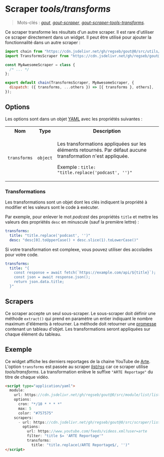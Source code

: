 # Scraper _tools/transforms_

> Mots-clés :
> [_gout_](https://github.com/search?q=_gout_+language%3AMarkdown&type=Code&l=Markdown),
> [_gout-scraper_](https://github.com/search?q=_gout-scraper_+language%3AMarkdown&type=Code&l=Markdown),
> [_gout-scraper-tools-transforms_](https://github.com/search?q=_gout-scraper-tools-transforms_+language%3AMarkdown&type=Code&l=Markdown).

Ce scraper transforme les résultats d'un autre scraper. Il est rare d'utiliser
ce scraper directement dans un widget. Il peut être utilisé pour ajouter la
fonctionnalité dans un autre scraper :

```javascript
import chain from "https://cdn.jsdelivr.net/gh/regseb/gout@0/src/utils/scraper/chain.js";
import TransformsScraper from "https://cdn.jsdelivr.net/gh/regseb/gout@0/src/scraper/tools/transforms/transforms.js";

const MyAwesomeScraper = class {
  /* ... */
};

export default chain(TransformsScraper, MyAwesomeScraper, {
  dispatch: ({ transforms, ...others }) => [{ transforms }, others],
});
```

## Options

Les options sont dans un objet
[YAML](https://yaml.org/ "YAML Ain't Markup Language") avec les propriétés
suivantes :

<!-- markdownlint-disable no-inline-html-->
<table>
  <tr>
    <th>Nom</th>
    <th>Type</th>
    <th>Description</th>
  </tr>
  <tr>
    <td><code>transforms</code></td>
    <td><code>object</code></td>
    <td>
      <p>
        Les transformations appliquées sur les éléments retournés. Par défaut
        aucune transformation n'est appliquée.
      </p>
      <p>
        Exemple : <code>title: "title.replace('podcast', '')"</code>
      </p>
    </td>
  </tr>
</table>

### Transformations

Les transformations sont un objet dont les clés indiquent la propriété à
modifier et les valeurs sont le code à exécuter.

Par exemple, pour enlever le mot _podcast_ des propriétés `title` et mettre les
valeurs des propriétés `desc` en minuscule (sauf la première lettre) :

```yaml
transforms:
  title: "title.replace('podcast', '')"
  desc: "desc[0].toUpperCase() + desc.slice(1).toLowerCase()"
```

Si votre transformation est complexe, vous pouvez utiliser des accolades pour
votre code.

```yaml
transforms:
  title: "{
    const response = await fetch(`https://example.com/api/${title}`);
    const json = await response.json();
    return json.data.title;
  }"
```

## Scrapers

Ce scraper accepte un seul sous-scraper. Le sous-scraper doit définir une
méthode `extract()` qui prend en paramètre un entier indiquant le nombre maximum
d'éléments à retourner. La méthode doit retourner une
[promesse](https://developer.mozilla.org/Web/JavaScript/Reference/Global_Objects/Promise)
contenant un tableau d'objet. Les transformations seront appliquées sur chaque
élément du tableau.

## Exemple

Ce widget affiche les derniers reportages de la chaine YouTube de
[Arte](https://www.youtube.com/@arte). L'option `transforms` est passée au
scraper [_list/rss_](../../list/rss#readme) car ce scraper utilise
_tools/transforms_. La transformation enlève le suffixe `"ARTE Reportage"` du
titre de chaque vidéo.

```html
<script type="application/yaml">
  module:
    url: https://cdn.jsdelivr.net/gh/regseb/gout@0/src/module/list/list.js
    options:
      cron: "*/10 * * * *"
      max: 5
      color: "#757575"
    scrapers:
      - url: https://cdn.jsdelivr.net/gh/regseb/gout@0/src/scraper/list/rss/rss.js
        options:
          url: https://www.youtube.com/feeds/videos.xml?user=arte
          filter: "title $= 'ARTE Reportage'"
          transforms:
            title: "title.replace(/ARTE Reportage$/, '')"
</script>
```
